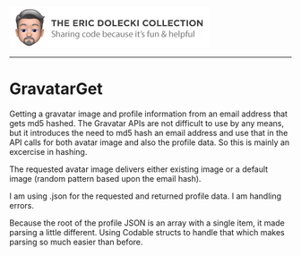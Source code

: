 ![badge](./ed-badge.png)

----

# GravatarGet
Getting a gravatar image and profile information from an email address that gets md5 hashed. The Gravatar APIs are not difficult to use by any means, but it introduces the need to md5 hash an email address and use that in the API calls for both avatar image and also the profile data. So this is mainly an excercise in hashing.

The requested avatar image delivers either existing image or a default image (random pattern based upon the email hash). 

I am using .json for the requested and returned profile data. I am handling errors.

Because the root of the profile JSON is an array with a single item, it made parsing a little different. Using Codable structs to handle that which makes parsing so much easier than before.
